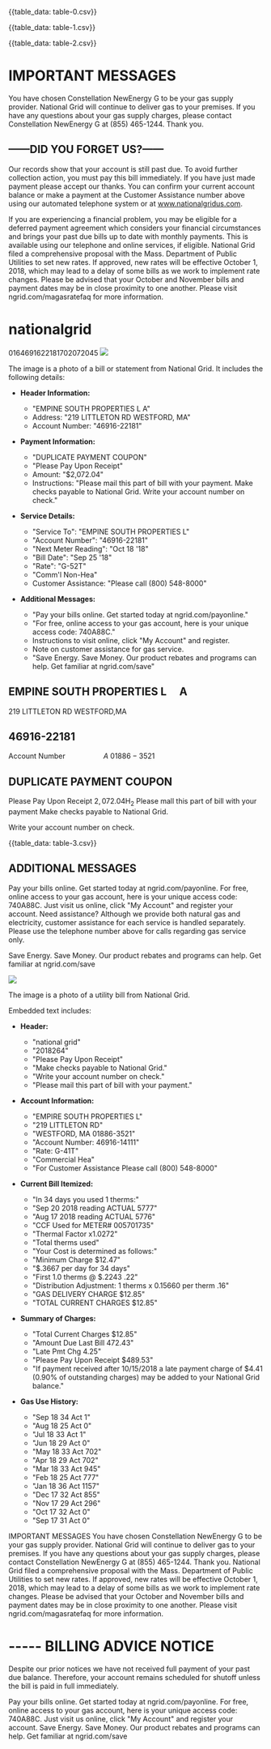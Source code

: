 {{table_data: table-0.csv}}


{{table_data: table-1.csv}}


{{table_data: table-2.csv}}

# IMPORTANT MESSAGES 

You have chosen Constellation NewEnergy G to be your gas supply provider. National Grid will continue to deliver gas to your premises. If you have any questions about your gas supply charges, please contact
Constellation NewEnergy G at (855) 465-1244. Thank you.

## ——DID YOU FORGET US?——

Our records show that your account is still past due. To avoid further collection action, you must pay this bill immediately. If you have just made payment please accept our thanks. You can confirm your current account balance or make a payment at the Customer Assistance number above using our automated telephone system or at www.nationalgridus.com.

If you are experiencing a financial problem, you may be eligible for a deferred payment agreement which considers your financial circumstances and brings your past due bills up to date with monthly payments. This is available using our telephone and online services, if eligible.
National Grid filed a comprehensive proposal with the Mass. Department of Public Utilities to set new rates. If approved, new rates will be effective October 1, 2018, which may lead to a delay of some bills as we work to implement rate changes. Please be advised that your October and November bills and payment dates may be in close proximity to one another. Please visit ngrid.com/magasratefaq for more information.

# nationalgrid 

0164691622181702072045
![](images/img-0.jpeg)

The image is a photo of a bill or statement from National Grid. It includes the following details:

- **Header Information:**
  - "EMPINE SOUTH PROPERTIES L A"
  - Address: "219 LITTLETON RD WESTFORD, MA"
  - Account Number: "46916-22181"

- **Payment Information:**
  - "DUPLICATE PAYMENT COUPON"
  - "Please Pay Upon Receipt"
  - Amount: "$2,072.04"
  - Instructions: "Please mail this part of bill with your payment. Make checks payable to National Grid. Write your account number on check."

- **Service Details:**
  - "Service To": "EMPINE SOUTH PROPERTIES L"
  - "Account Number": "46916-22181"
  - "Next Meter Reading": "Oct 18 '18"
  - "Bill Date": "Sep 25 '18"
  - "Rate": "G-52T"
  - "Comm'l Non-Hea"
  - Customer Assistance: "Please call (800) 548-8000"

- **Additional Messages:**
  - "Pay your bills online. Get started today at ngrid.com/payonline."
  - "For free, online access to your gas account, here is your unique access code: 740A88C."
  - Instructions to visit online, click "My Account" and register.
  - Note on customer assistance for gas service.
  - "Save Energy. Save Money. Our product rebates and programs can help. Get familiar at ngrid.com/save"

## EMPINE SOUTH PROPERTIES $\mathrm{L} \quad \mathrm{A}$

219 LITTLETON RD WESTFORD,MA

## 46916-22181

Account Number $\qquad$
$\qquad$ $A$
$01886-3521$

## DUPLICATE PAYMENT COUPON

Please Pay Upon Receipt
$2,072.04 \mathrm{H}_{2}$
Please mall this part of bill with your payment Make checks payable to National Grid.

Write your account number on check.

{{table_data: table-3.csv}}

## ADDITIONAL MESSAGES

Pay your bills online.
Get started today at ngrid.com/payonline. For free, online access to your gas account, here is your unique access code: 740A88C.
Just visit us online, click "My Account" and register your account.
Need assistance? Although we provide both natural gas and electricity, customer assistance for each service is handled separately. Please use the telephone number above for calls regarding gas service only.

Save Energy. Save Money.
Our product rebates and programs can help. Get familiar at ngrid.com/save

![](images/img-1.jpeg)

The image is a photo of a utility bill from National Grid. 

Embedded text includes:

- **Header:**
  - "national grid"
  - "2018264"
  - "Please Pay Upon Receipt"
  - "Make checks payable to National Grid."
  - "Write your account number on check."
  - "Please mail this part of bill with your payment."

- **Account Information:**
  - "EMPIRE SOUTH PROPERTIES L"
  - "219 LITTLETON RD"
  - "WESTFORD, MA 01886-3521"
  - "Account Number: 46916-14111"
  - "Rate: G-41T"
  - "Commercial Hea"
  - "For Customer Assistance Please call (800) 548-8000"

- **Current Bill Itemized:**
  - "In 34 days you used 1 therms:"
  - "Sep 20 2018 reading ACTUAL 5777"
  - "Aug 17 2018 reading ACTUAL 5776"
  - "CCF Used for METER# 005701735"
  - "Thermal Factor x1.0272"
  - "Total therms used"
  - "Your Cost is determined as follows:"
  - "Minimum Charge $12.47"
  - "$.3667 per day for 34 days"
  - "First 1.0 therms @ $.2243 .22"
  - "Distribution Adjustment: 1 therms x 0.15660 per therm .16"
  - "GAS DELIVERY CHARGE $12.85"
  - "TOTAL CURRENT CHARGES $12.85"

- **Summary of Charges:**
  - "Total Current Charges $12.85"
  - "Amount Due Last Bill 472.43"
  - "Late Pmt Chg 4.25"
  - "Please Pay Upon Receipt $489.53"
  - "If payment received after 10/15/2018 a late payment charge of $4.41 (0.90% of outstanding charges) may be added to your National Grid balance."

- **Gas Use History:**
  - "Sep 18 34 Act 1"
  - "Aug 18 25 Act 0"
  - "Jul 18 33 Act 1"
  - "Jun 18 29 Act 0"
  - "May 18 33 Act 702"
  - "Apr 18 29 Act 702"
  - "Mar 18 33 Act 945"
  - "Feb 18 25 Act 777"
  - "Jan 18 36 Act 1157"
  - "Dec 17 32 Act 855"
  - "Nov 17 29 Act 296"
  - "Oct 17 32 Act 0"
  - "Sep 17 31 Act 0"

IMPORTANT MESSAGES
You have chosen Constellation NewEnergy G to be your gas supply provider. National Grid will continue to deliver gas to your premises. If you have any questions about your gas supply charges, please contact
Constellation NewEnergy G at (855) 465-1244. Thank you.
National Grid filed a comprehensive proposal with the Mass. Department of Public Utilities to set new rates. If approved, new rates will be effective October 1, 2018, which may lead to a delay of some bills as we work to implement rate changes. Please be advised that your October and November bills and payment dates may be in close proximity to one another. Please visit ngrid.com/magasratefaq for more information.

# ----- BILLING ADVICE NOTICE 

Despite our prior notices we have not received full payment of your past due balance. Therefore, your account remains scheduled for shutoff unless the bill is paid in full immediately.

Pay your bills online.
Get started today at ngrid.com/payonline. For free, online access to your gas account, here is your unique access code: 740A88C.
Just visit us online, click "My Account" and register your account.
Save Energy. Save Money.
Our product rebates and programs can help. Get familiar at ngrid.com/save
